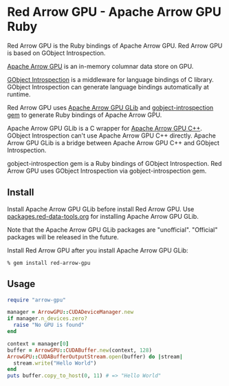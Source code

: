 <!---
  Licensed to the Apache Software Foundation (ASF) under one
  or more contributor license agreements.  See the NOTICE file
  distributed with this work for additional information
  regarding copyright ownership.  The ASF licenses this file
  to you under the Apache License, Version 2.0 (the
  "License"); you may not use this file except in compliance
  with the License.  You may obtain a copy of the License at

    http://www.apache.org/licenses/LICENSE-2.0

  Unless required by applicable law or agreed to in writing,
  software distributed under the License is distributed on an
  "AS IS" BASIS, WITHOUT WARRANTIES OR CONDITIONS OF ANY
  KIND, either express or implied.  See the License for the
  specific language governing permissions and limitations
  under the License.
-->

# Red Arrow GPU - Apache Arrow GPU Ruby

Red Arrow GPU is the Ruby bindings of Apache Arrow GPU. Red Arrow GPU is based on GObject Introspection.

[Apache Arrow GPU](https://arrow.apache.org/) is an in-memory columnar data store on GPU.

[GObject Introspection](https://wiki.gnome.org/action/show/Projects/GObjectIntrospection) is a middleware for language bindings of C library. GObject Introspection can generate language bindings automatically at runtime.

Red Arrow GPU uses [Apache Arrow GPU GLib](https://github.com/apache/arrow/tree/master/c_glib) and [gobject-introspection gem](https://rubygems.org/gems/gobject-introspection) to generate Ruby bindings of Apache Arrow GPU.

Apache Arrow GPU GLib is a C wrapper for [Apache Arrow GPU C++](https://github.com/apache/arrow/tree/master/cpp). GObject Introspection can't use Apache Arrow GPU C++ directly. Apache Arrow GPU GLib is a bridge between Apache Arrow GPU C++ and GObject Introspection.

gobject-introspection gem is a Ruby bindings of GObject Introspection. Red Arrow GPU uses GObject Introspection via gobject-introspection gem.

## Install

Install Apache Arrow GPU GLib before install Red Arrow GPU. Use [packages.red-data-tools.org](https://github.com/red-data-tools/packages.red-data-tools.org) for installing Apache Arrow GPU GLib.

Note that the Apache Arrow GPU GLib packages are "unofficial". "Official" packages will be released in the future.

Install Red Arrow GPU after you install Apache Arrow GPU GLib:

```text
% gem install red-arrow-gpu
```

## Usage

```ruby
require "arrow-gpu"

manager = ArrowGPU::CUDADeviceManager.new
if manager.n_devices.zero?
  raise "No GPU is found"
end

context = manager[0]
buffer = ArrowGPU::CUDABuffer.new(context, 128)
ArrowGPU::CUDABufferOutputStream.open(buffer) do |stream|
  stream.write("Hello World")
end
puts buffer.copy_to_host(0, 11) # => "Hello World"
```

